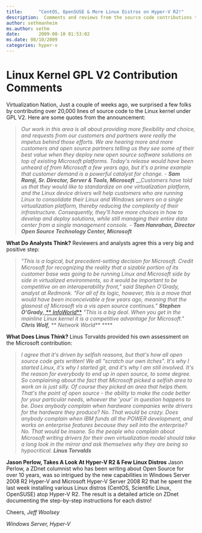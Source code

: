```yaml
---
title:      "CentOS, OpenSUSE & More Linux Distros on Hyper-V R2!"
description:  Comments and reviews from the source code contributions to the Linux kernel under GPL V2.
author: sethmanheim
ms.author: sethm
date:       2009-08-10 01:53:02
ms.date: 08/10/2009
categories: hyper-v
---
```

# Linux Kernel GPL V2 Contribution Comments
Virtualization Nation, Just a couple of weeks ago, we surprised a few folks by contributing over 20,000 lines of source code to the Linux kernel under GPL V2. Here are some quotes from the announcement: 

> _Our work in this area is all about providing more flexibility and choice, and requests from our customers and partners were really the impetus behind those efforts. We are hearing more and more customers and open source partners telling us they see some of their best value when they deploy new open source software solutions on top of existing_ _Microsoft platforms. Today's release would have been unheard of from Microsoft a few years ago, but it's a prime example that customer demand is a powerful catalyst for change. - **Sam Ramji, Sr. Director, Server & Tools, Microsoft**_ ___Customers have told us that they would like to standardize on one virtualization platform, and the Linux device drivers will help customers who are running Linux to consolidate their Linux and Windows servers on a single virtualization platform, thereby reducing the complexity of their infrastructure. Consequently, they'll have more choices in how to develop and deploy solutions, while still managing their entire data center from a single management console. - **Tom Hanrahan, Director Open Source Technology Center, Microsoft**_

**What Do Analysts Think?** Reviewers and analysts agree this a very big and positive step: 

> _"This is a logical, but precedent-setting decision for Microsoft. Credit Microsoft for recognizing the reality that a sizable portion of its customer base was going to be running Linux and Microsoft side by side in virtualized environments, so it would be important to be competitive on an interoperability front," said Stephen O'Grady, analyst at Redmonk. "For all of its logic, however, this is a move that would have been inconceivable a few years ago, meaning that the glasnost of Microsoft vis a vis open source continues." **Stephen O'Grady,**_[ ** _InfoWorld_**](http://www.infoworld.com/) _"This is a big deal. When you get in the mainline Linux kernel it is a competitive advantage for Microsoft." **Chris Wolf,**_ ** _Network World_** ****

**What Does Linus Think?** Linus Torvalds provided his own assessment on the Microsoft contribution: 

> _I agree that it's driven by selfish reasons, but that's how all open source code gets written! We all "scratch our own itches". It's why I started Linux, it's why I started git, and it's why I am still involved. It's the reason for everybody to end up in open source, to some degree._ _So complaining about the fact that Microsoft picked a selfish area to work on is just silly. Of course they picked an area that helps them. That's the point of open source - the ability to make the code better for your particular needs, whoever the 'your' in question happens to be._ _Does anybody complain when hardware companies write drivers for the hardware they produce? No. That would be crazy. Does anybody complain when IBM funds all the POWER development, and works on enterprise features because they sell into the enterprise? No. That would be insane._ _So the people who complain about Microsoft writing drivers for their own virtualization model should take a long look in the mirror and ask themselves why they are being so hypocritical. **Linus Torvalds**_

**Jason Perlow, Takes A Look At Hyper-V R2 & Few Linux Distros** Jason Perlow, a ZDnet columnist who has been writing about Open Source for over 10 years, was so intrigued by the new capabilities in Windows Server 2008 R2 Hyper-V and Microsoft Hyper-V Server 2008 R2 that he spent the last week installing various Linux distros (CentOS, Scientific Linux, OpenSUSE) atop Hyper-V R2. The result is a detailed article on ZDnet documenting the step-by-step instructions for each distro! 

 Cheers, _Jeff Woolsey_

_Windows Server, Hyper-V_
